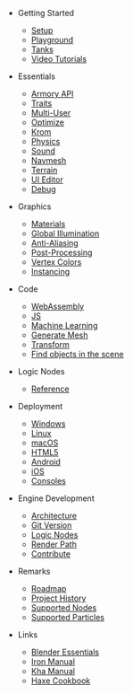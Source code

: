 
* Getting Started

  * [Setup](setup)
  * [Playground](playground)
  * [Tanks](tanks)
  * [Video Tutorials](video_tutorials)

* Essentials

  * [Armory API](http://armory3d.org/manual/api)
  * [Traits](traits)
  * [Multi-User](multiuser)
  * [Optimize](optimize)
  * [Krom](krom)
  * [Physics](physics)
  * [Sound](sound)
  * [Navmesh](navmesh)
  * [Terrain](terrain)
  * [UI Editor](ui_editor)
  * [Debug](debug)

* Graphics

  * [Materials](materials)
  * [Global Illumination](global_illumination)
  * [Anti-Aliasing](antialiasing)
  * [Post-Processing](screen-effects)
  * [Vertex Colors](vertexcolors)
  * [Instancing](instancing)

* Code

  * [WebAssembly](wasm)
  * [JS](js)
  * [Machine Learning](machine_learning)
  * [Generate Mesh](generate_mesh)
  * [Transform](transform)
  * [Find objects in the scene](find_objects_in_the_scene)

* Logic Nodes

  * [Reference](reference)

* Deployment

  * [Windows](windows)
  * [Linux](linux)
  * [macOS](macos)
  * [HTML5](html5)
  * [Android](android)
  * [iOS](ios)
  * [Consoles](consoles)

* Engine Development

  * [Architecture](architecture)
  * [Git Version](gitversion)
  * [Logic Nodes](logicnodes)
  * [Render Path](renderpath)
  * [Contribute](contribute)

* Remarks

  * [Roadmap](https://github.com/armory3d/armory/projects)
  * [Project History](history)
  * [Supported Nodes](supported_nodes)
  * [Supported Particles](supported_particles)

* Links

  * [Blender Essentials](https://www.youtube.com/watch?v=jBqYTgaFDxU)
  * [Iron Manual](https://github.com/armory3d/iron/wiki)
  * [Kha Manual](https://github.com/KTXSoftware/Kha/wiki)
  * [Haxe Cookbook](http://code.haxe.org/category/beginner/)
